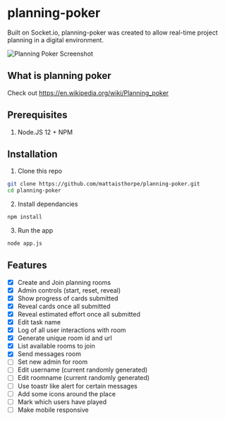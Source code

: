 # planning-poker
Built on Socket.io, planning-poker was created to allow real-time project planning in a digital environment.

![Planning Poker Screenshot](https://matthewaisthorpe.com.au/wp-content/uploads/2020/04/planning-poker-screenshot.jpg)

## What is planning poker
Check out https://en.wikipedia.org/wiki/Planning_poker

## Prerequisites
1. Node.JS 12 + NPM 

## Installation

1. Clone this repo

```bash
git clone https://github.com/mattaisthorpe/planning-poker.git
cd planning-poker
``` 

2. Install dependancies

```bash
npm install
```
     
3. Run the app

```bash
node app.js
```

## Features

- [x] Create and Join planning rooms
- [x] Admin controls (start, reset, reveal)
- [x] Show progress of cards submitted
- [x] Reveal cards once all submitted
- [x] Reveal estimated effort once all submitted
- [x] Edit task name
- [x] Log of all user interactions with room
- [x] Generate unique room id and url
- [x] List available rooms to join
- [x] Send messages room
- [ ] Set new admin for room
- [ ] Edit username (current randomly generated)
- [ ] Edit roomname (current randomly generated)
- [ ] Use toastr like alert for certain messages
- [ ] Add some icons around the place
- [ ] Mark which users have played
- [ ] Make mobile responsive
